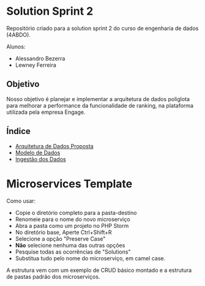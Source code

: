 # Solution Sprint 2

Repositório criado para a solution sprint 2 do curso de engenharia de dados (4ABDO). 

Alunos:
* Alessandro Bezerra
* Lewney Ferreira


## Objetivo
Nosso objetivo é planejar e implementar a arquitetura de dados poliglota para melhorar a performance da funcionalidade de ranking, na plataforma utilizada pela empresa Engage.

## Índice

* [Arquitetura de Dados Proposta](https://github.com/san-data-engineer/solutionSprint2/blob/master/arquitetura.md)
* [Modelo de Dados](https://github.com/san-data-engineer/solutionSprint2/blob/master/dataModel.md)
* [Ingestão dos Dados](https://github.com/san-data-engineer/solutionSprint2/blob/master/ingestData.md)

# Microservices Template
Como usar:
- Copie o diretório completo para a pasta-destino
- Renomeie para o nome do novo microserviço
- Abra a pasta como um projeto no PHP Storm
- No diretório base, Aperte Ctrl+Shift+R
- Selecione a opção "Preserve Case"
- **Não** selecione nenhuma das outras opções
- Pesquise todas as ocorrências de "Solutions"
- Substitua tudo pelo nome do microserviço, em camel case.

A estrutura vem com um exemplo de CRUD básico montado e a estrutura de pastas padrão dos microserviços.
